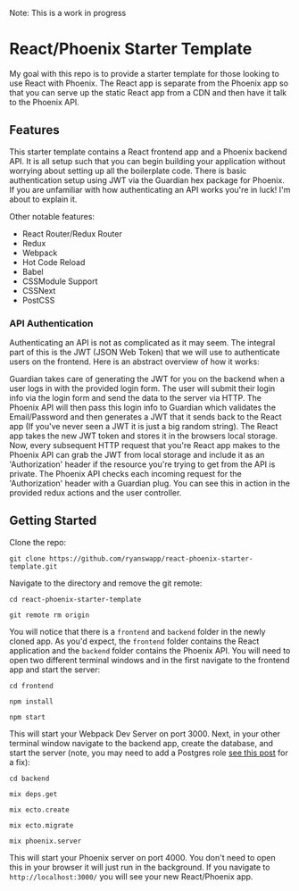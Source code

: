 Note: This is a work in progress

# React/Phoenix Starter Template

My goal with this repo is to provide a starter template for those looking to use React with Phoenix. The React app is separate from the Phoenix app so that you can serve up the static React app from a CDN and then have it talk to the Phoenix API.

## Features

This starter template contains a React frontend app and a Phoenix backend API. It is all setup such that you can begin building your application without worrying about setting up all the boilerplate code. There is basic authentication setup using JWT via the Guardian hex package for Phoenix. If you are unfamiliar with how authenticating an API works you're in luck! I'm about to explain it.

Other notable features:

  *  React Router/Redux Router
  *  Redux
  *  Webpack
  *  Hot Code Reload
  *  Babel
  *  CSSModule Support
  *  CSSNext
  *  PostCSS

### API Authentication

Authenticating an API is not as complicated as it may seem. The integral part of this is the JWT (JSON Web Token) that we will use to authenticate users on the frontend. Here is an abstract overview of how it works: 

Guardian takes care of generating the JWT for you on the backend when a user logs in with the provided login form. The user will submit their login info via the login form and send the data to the server via HTTP. The Phoenix API will then pass this login info to Guardian which validates the Email/Password and then generates a JWT that it sends back to the React app (If you've never seen a JWT it is just a big random string). The React app takes the new JWT token and stores it in the browsers local storage. Now, every subsequent HTTP request that you're React app makes to the Phoenix API can grab the JWT from local storage and include it as an 'Authorization' header if the resource you're trying to get from the API is private. The Phoenix API checks each incoming request for the 'Authorization' header with a Guardian plug.  You can see this in action in the provided redux actions and the user controller.

## Getting Started

Clone the repo:
```
git clone https://github.com/ryanswapp/react-phoenix-starter-template.git
```

Navigate to the directory and remove the git remote:
```
cd react-phoenix-starter-template

git remote rm origin
```

You will notice that there is a ```frontend``` and ```backend``` folder in the newly cloned app. As you'd expect, the ```frontend``` folder contains the React application and the ```backend``` folder contains the Phoenix API. You will need to open two different terminal windows and in the first navigate to the frontend app and start the server:
```
cd frontend

npm install

npm start
```

This will start your Webpack Dev Server on port 3000. Next, in your other terminal window navigate to the backend app, create the database, and start the server (note, you may need to add a Postgres role [see this post](http://stackoverflow.com/questions/15301826/psql-fatal-role-postgres-does-not-exist) for a fix):
```
cd backend

mix deps.get

mix ecto.create

mix ecto.migrate

mix phoenix.server
```

This will start your Phoenix server on port 4000. You don't need to open this in your browser it will just run in the background. If you navigate to ```http://localhost:3000/``` you will see your new React/Phoenix app.


